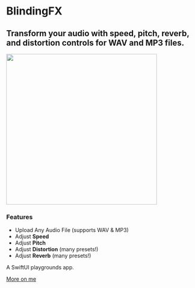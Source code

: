 # BlindingFX #
## Transform your audio with speed, pitch, reverb, and distortion controls for WAV and MP3 files. ##

<p class="images" float="left">
<!--   <img src="https://user-images.githubusercontent.com/25287442/232798405-589fc3cd-7152-4558-8f35-527b649f9cc7.png" alt="" width="400"/>
  <img src="https://user-images.githubusercontent.com/25287442/232798422-c8ea7ab8-0ef5-4b12-b34f-e99ab3d5d730.png" alt="" width="400"/> -->
    <img src="[https://user-images.githubusercontent.com/25287442/232798422-c8ea7ab8-0ef5-4b12-b34f-e99ab3d5d730.png" alt="" width="400"/>


</p>


### Features ###
- Upload Any Audio File (supports WAV & MP3)
- Adjust **Speed**
- Adjust **Pitch**
- Adjust **Distortion** (many presets!)
- Adjust **Reverb** (many presets!)



A SwiftUI playgrounds app. 

[More on me](https://raviheyne.com "More on me")
